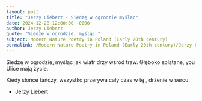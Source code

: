 ```yaml
---
layout: post
title: "Jerzy Liebert - Siedzę w ogrodzie myśląc"
date: 2024-12-28 12:00:00 -0000
author: Jerzy Liebert
quote: "Siedzę w ogrodzie, myśląc "
subject: Modern Nature Poetry in Poland (Early 20th century)
permalink: /Modern Nature Poetry in Poland (Early 20th century)/Jerzy Liebert/Jerzy Liebert - Siedzę w ogrodzie myśląc
---
```


Siedzę w ogrodzie, myśląc 
jak wiatr drży wśród traw.
Głęboko splątane, 
you Ulice mają życie. 

Kiedy słońce tańczy, 
wszystko przerywa 
cały czas w tę , 
drżenie w sercu.

- Jerzy Liebert
